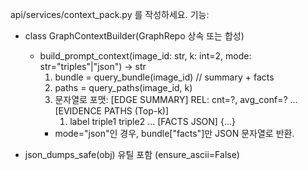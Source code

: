 api/services/context_pack.py 를 작성하세요. 기능:

- class GraphContextBuilder(GraphRepo 상속 또는 합성)
  - build_prompt_context(image_id: str, k: int=2, mode: str="triples"|"json") -> str
    1) bundle = query_bundle(image_id)  // summary + facts
    2) paths = query_paths(image_id, k)
    3) 문자열로 포맷:
       [EDGE SUMMARY]
       REL: cnt=?, avg_conf=?
       ...
       [EVIDENCE PATHS (Top-k)]
       1) label
          triple1
          triple2
       ...
       [FACTS JSON]
       {...}
    - mode="json"인 경우, bundle["facts"]만 JSON 문자열로 반환.

- json_dumps_safe(obj) 유틸 포함 (ensure_ascii=False)
